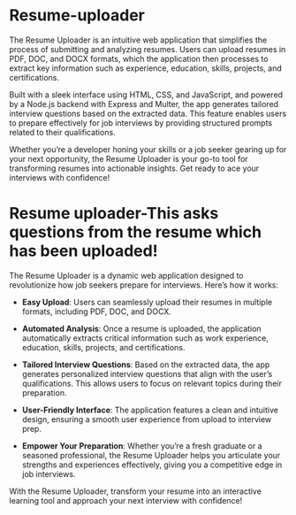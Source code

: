 # Resume-uploader

The Resume Uploader is an intuitive web application that simplifies the process of submitting and analyzing resumes. Users can upload resumes in PDF, DOC, and DOCX formats, which the application then processes to extract key information such as experience, education, skills, projects, and certifications.

Built with a sleek interface using HTML, CSS, and JavaScript, and powered by a Node.js backend with Express and Multer, the app generates tailored interview questions based on the extracted data. This feature enables users to prepare effectively for job interviews by providing structured prompts related to their qualifications.

Whether you’re a developer honing your skills or a job seeker gearing up for your next opportunity, the Resume Uploader is your go-to tool for transforming resumes into actionable insights. Get ready to ace your interviews with confidence!
# Resume uploader-This asks questions from the resume which has been uploaded!

The Resume Uploader is a dynamic web application designed to revolutionize how job seekers prepare for interviews. Here’s how it works:

- **Easy Upload**: Users can seamlessly upload their resumes in multiple formats, including PDF, DOC, and DOCX.
  
- **Automated Analysis**: Once a resume is uploaded, the application automatically extracts critical information such as work experience, education, skills, projects, and certifications.

- **Tailored Interview Questions**: Based on the extracted data, the app generates personalized interview questions that align with the user’s qualifications. This allows users to focus on relevant topics during their preparation.

- **User-Friendly Interface**: The application features a clean and intuitive design, ensuring a smooth user experience from upload to interview prep.

- **Empower Your Preparation**: Whether you’re a fresh graduate or a seasoned professional, the Resume Uploader helps you articulate your strengths and experiences effectively, giving you a competitive edge in job interviews.

With the Resume Uploader, transform your resume into an interactive learning tool and approach your next interview with confidence!

